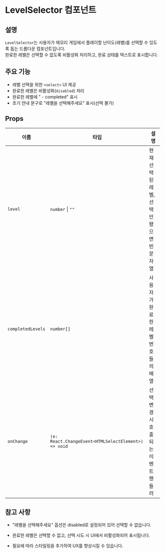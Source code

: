 # LevelSelector 컴포넌트

## 설명
`LevelSelector`는 사용자가 메모리 게임에서 플레이할 난이도(레벨)를 선택할 수 있도록 돕는 드롭다운 컴포넌트입니다.  
완료한 레벨은 선택할 수 없도록 비활성화 처리하고, 완료 상태를 텍스트로 표시합니다.

## 주요 기능
- 레벨 선택을 위한 `<select>` UI 제공  
- 완료한 레벨은 비활성화(`disabled`) 처리  
- 완료한 레벨에 " - completed" 표시  
- 초기 안내 문구로 "레벨을 선택해주세요" 표시(선택 불가)

## Props

| 이름             | 타입                             | 설명                                  |
|------------------|---------------------------------|-------------------------------------|
| `level`          | `number` \| `""`                 | 현재 선택된 레벨, 선택 안 됐으면 빈 문자열 |
| `completedLevels` | `number[]`                      | 사용자가 완료한 레벨 번호들의 배열      |
| `onChange`       | `(e: React.ChangeEvent<HTMLSelectElement>) => void` | 선택 변경 시 호출되는 이벤트 핸들러      |

## 참고 사항

- "레벨을 선택해주세요" 옵션은 disabled로 설정되어 있어 선택할 수 없습니다.

- 완료한 레벨은 선택할 수 없고, 선택 시도 시 UI에서 비활성화되어 표시됩니다.

- 필요에 따라 스타일링을 추가하여 UX를 향상시킬 수 있습니다.